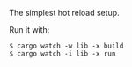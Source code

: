 The simplest hot reload setup. 

Run it with:

```shell
$ cargo watch -w lib -x build
$ cargo watch -i lib -x run
```
